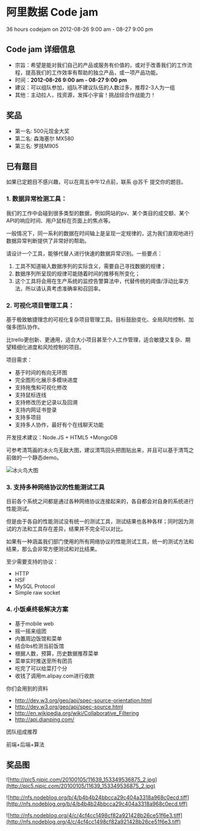 阿里数据 Code jam
=======

36 hours codejam on 2012-08-26 9:00 am - 08-27 9:00 pm

## Code jam 详细信息
* 宗旨：希望是能对我们自己的产品或服务有价值的，或对于改善我们的工作流程，提高我们的工作效率有帮助的独立产品，或一项产品功能。
* 时间：**2012-08-26 9:00 am - 08-27 9:00 pm**
* 建议：可以组队参加，组队不建议队伍的人数过多，推荐2-3人为一组
* 其他：主动拉人，找资源，发挥小宇宙！挑战综合作战能力！

## 奖品

* 第一名: 500元现金大奖
* 第二名: 森海塞尔 MX580
* 第三名: 罗技M905

## 已有题目

如果已定题目不感兴趣，可以在周五中午12点前，联系 @苏千 提交你的题目。

### 1. 数据异常检测工具：

我们的工作中会碰到很多类型的数据，例如网站的pv、某个类目的成交额、某个API的响应时间、用户鼠标在页面上的焦点等。

一般情况下，同一系利的数据在时间轴上是呈现一定规律的，这为我们直观地进行数据异常判断提供了非常好的帮助。

请设计一个工具，能够代替人进行快速的数据异常识别。一些要点：

1. 工具不知道输入数据序列的实际含义，需要自己寻找数据的规律；
2. 数据序列所呈现的规律可能随着时间的推移有所变化；
3. 这个工具将会用在生产系统的监控告警算法中，代替传统的阈值/浮动比率方法，所以请认真考虑准确率和召回率。

### 2. 可视化项目管理工具：

基于极致敏捷理念的可视化复杂项目管理工具。目标鼓励变化、全局风险控制、加强多团队协作。

比trello更创新、更通用，适合大小项目甚至个人工作管理，适合敏捷又复杂、期望精细化进度和风险控制的项目。

项目需求：

* 基于时间的有向无环图
* 完全图形化展示多模块进度
* 支持拖曳和可视化修改
* 支持鼠标连线
* 支持修改历史记录以及回溯
* 支持内网证书登录
* 支持多项目
* 支持多人协作，最好有个在线聊天功能

开发技术建议：Node.JS + HTML5 +MongoDB

可参考清笃画的冰火鸟无敌大图，建议清笃回头把图贴出来，并且可以基于清笃之前做的一个静态demo。

![冰火鸟大图](http://nfs.nodeblog.org/3/9/3971fc87d47ac571a1834c0ad79beed6.png "冰火鸟大图")

### 3. 支持多种网络协议的性能测试工具

目前各个系统之间都是通过各种网络协议连接起来的，各自都会对自身的系统进行性能测试。

但是由于各自的性能测试没有统一的测试工具，测试结果也各种各样；同时因为测试的方法和工具存在差异，结果并不完全可以对比。

如果有一种涵盖我们部门使用的所有网络协议的性能测试工具，统一的测试方法和结果，那么会非常方便测试和对比结果。

至少需要支持的协议：

* HTTP
* HSF
* MySQL Protocol
* Simple raw socket


### 4. 小饭桌终极解决方案

* 基于mobile web
* 摇一摇来组团
* 内置周边饭馆和菜单
* 结合lbs检测当前饭馆
* 根据人数，预算，历史数据推荐菜单
* 菜单实时推送至所有团员
* 吃完了可以给菜打个分
* 收钱了调用m.alipay.com进行收款

你们会用到的资料

* http://dev.w3.org/geo/api/spec-source-orientation.html
* http://dev.w3.org/geo/api/spec-source.html
* http://en.wikipedia.org/wiki/Collaborative_Filtering
* http://api.dianping.com/

团队组成推荐

前端+后端+算法

## 奖品图

![http://pic5.nipic.com/20100105/11639_153349536875_2.jpg](http://pic5.nipic.com/20100105/11639_153349536875_2.jpg)

![http://nfs.nodeblog.org/b/4/b4b4b24bbcca29c404a3318a968c0ecd.tiff](http://nfs.nodeblog.org/b/4/b4b4b24bbcca29c404a3318a968c0ecd.tiff)

![http://nfs.nodeblog.org/4/c/4cf4cc1498cf82a921428b26ce51f6e3.tiff](http://nfs.nodeblog.org/4/c/4cf4cc1498cf82a921428b26ce51f6e3.tiff)
